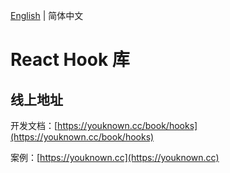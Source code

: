 [English](./README.md) | 简体中文

# React Hook 库

## 线上地址

开发文档：[https://youknown.cc/book/hooks](https://youknown.cc/book/hooks)

案例：[https://youknown.cc](https://youknown.cc)